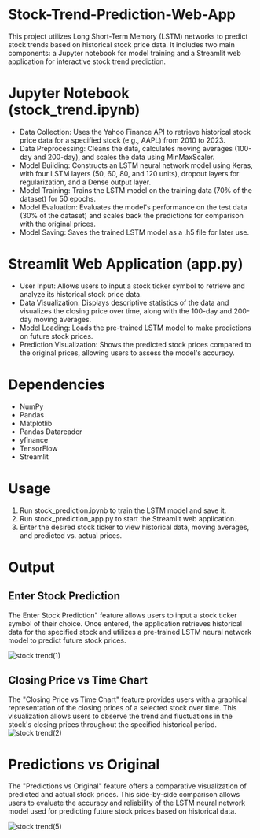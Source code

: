 # Stock-Trend-Prediction-Web-App
This project utilizes Long Short-Term Memory (LSTM) networks to predict stock trends based on historical stock price data. It includes two main components: a Jupyter notebook for model training and a Streamlit web application for interactive stock trend prediction.

# Jupyter Notebook (stock_trend.ipynb)
- Data Collection: Uses the Yahoo Finance API to retrieve historical stock price data for a specified stock (e.g., AAPL) from 2010 to 2023.
- Data Preprocessing: Cleans the data, calculates moving averages (100-day and 200-day), and scales the data using MinMaxScaler.
- Model Building: Constructs an LSTM neural network model using Keras, with four LSTM layers (50, 60, 80, and 120 units), dropout layers for regularization, and a Dense output layer.
- Model Training: Trains the LSTM model on the training data (70% of the dataset) for 50 epochs.
- Model Evaluation: Evaluates the model's performance on the test data (30% of the dataset) and scales back the predictions for comparison with the original prices.
- Model Saving: Saves the trained LSTM model as a .h5 file for later use.

# Streamlit Web Application (app.py)
- User Input: Allows users to input a stock ticker symbol to retrieve and analyze its historical stock price data.
- Data Visualization: Displays descriptive statistics of the data and visualizes the closing price over time, along with the 100-day and 200-day moving averages.
- Model Loading: Loads the pre-trained LSTM model to make predictions on future stock prices.
- Prediction Visualization: Shows the predicted stock prices compared to the original prices, allowing users to assess the model's accuracy.

# Dependencies
- NumPy
- Pandas
- Matplotlib
- Pandas Datareader
- yfinance
- TensorFlow
- Streamlit
  
# Usage
1. Run stock_prediction.ipynb to train the LSTM model and save it.
2. Run stock_prediction_app.py to start the Streamlit web application.
3. Enter the desired stock ticker to view historical data, moving averages, and predicted vs. actual prices.

# Output
## Enter Stock Prediction

The Enter Stock Prediction" feature allows users to input a stock ticker symbol of their choice. Once entered, the application retrieves historical data for the specified stock and utilizes a pre-trained LSTM neural network model to predict future stock prices.

![stock trend(1)](https://github.com/EktaTripathi/Stock-Trend-Prediction-Web-App/assets/94041887/b637c4c7-6d61-4f6d-bab9-ae13cea09545)

## Closing Price vs Time Chart
The "Closing Price vs Time Chart" feature provides users with a graphical representation of the closing prices of a selected stock over time. This visualization allows users to observe the trend and fluctuations in the stock's closing prices throughout the specified historical period.
![stock trend(2)](https://github.com/EktaTripathi/Stock-Trend-Prediction-Web-App/assets/94041887/4d3c2090-c8dc-4649-8c9d-7f01d43ba8cc)

# Predictions vs Original
The "Predictions vs Original" feature offers a comparative visualization of predicted and actual stock prices. This side-by-side comparison allows users to evaluate the accuracy and reliability of the LSTM neural network model used for predicting future stock prices based on historical data.

![stock trend(5)](https://github.com/EktaTripathi/Stock-Trend-Prediction-Web-App/assets/94041887/d6b7a3fb-412e-413b-9946-4e1058213ff8)

